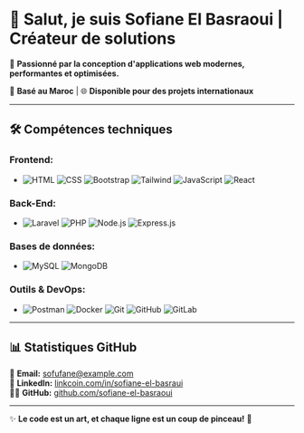 # 👋 Salut, je suis Sofiane El Basraoui | Créateur de solutions

🌟 **Passionné par la conception d'applications web modernes, performantes et optimisées.**

📍 **Basé au Maroc** | 🌐 **Disponible pour des projets internationaux**

---

## 🛠️ Compétences techniques

### Frontend:
- ![HTML](https://img.shields.io/badge/HTML-5-orange) ![CSS](https://img.shields.io/badge/CSS-3-purple) ![Bootstrap](https://img.shields.io/badge/Bootstrap-5-blue) ![Tailwind](https://img.shields.io/badge/TailwindCSS-3-teal) ![JavaScript](https://img.shields.io/badge/JavaScript-yellow) ![React](https://img.shields.io/badge/React-18-lightblue)

### Back-End:
- ![Laravel](https://img.shields.io/badge/Laravel-9-red) ![PHP](https://img.shields.io/badge/PHP-8-blue) ![Node.js](https://img.shields.io/badge/Node.js-18-green) ![Express.js](https://img.shields.io/badge/Express.js-4-gray)

### Bases de données:
- ![MySQL](https://img.shields.io/badge/MySQL-8.0-blue) ![MongoDB](https://img.shields.io/badge/MongoDB-6.0-green)

### Outils & DevOps:
- ![Postman](https://img.shields.io/badge/Postman-10-orange) ![Docker](https://img.shields.io/badge/Docker-20.10-blue) ![Git](https://img.shields.io/badge/Git-2.34-black) ![GitHub](https://img.shields.io/badge/GitHub-2.0-darkgreen) ![GitLab](https://img.shields.io/badge/GitLab-15.0-purple)

---

## 📊 Statistiques GitHub

📧 **Email:** sofufane@example.com  
💼 **LinkedIn:** [linkcoin.com/in/sofiane-el-basraui](https://www.linkcoin.com/in/sofiane-el-basraui)  
👨‍💻 **GitHub:** [github.com/sofiane-el-basraoui](https://github.com/sofiane-el-basraoui)

---

✨ **Le code est un art, et chaque ligne est un coup de pinceau!** 🎨
